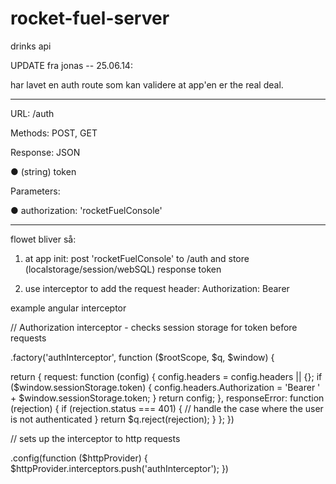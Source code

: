 rocket-fuel-server
==================

drinks api




UPDATE fra jonas -- 25.06.14:


har lavet en auth route som kan validere at app'en er the real deal.

---- 

URL: /auth

Methods: POST, GET 

Response: JSON

● (string) token

Parameters: 

● authorization: 'rocketFuelConsole'

----

flowet bliver så:

1) at app init:
    post 'rocketFuelConsole' to /auth and store (localstorage/session/webSQL) response token

2) use interceptor to add the request header:
    Authorization: Bearer <token>


example angular interceptor


// Authorization interceptor - checks session storage for token before requests

.factory('authInterceptor', function ($rootScope, $q, $window) {

  return {
    request: function (config) {
      config.headers = config.headers || {};
      if ($window.sessionStorage.token) {
        config.headers.Authorization = 'Bearer ' + $window.sessionStorage.token;
      }
      return config;
    },
    responseError: function (rejection) {
      if (rejection.status === 401) {
        // handle the case where the user is not authenticated
      }
      return $q.reject(rejection);
    }
  };
})

// sets up the interceptor to http requests

  .config(function ($httpProvider) {
    $httpProvider.interceptors.push('authInterceptor');
  })


